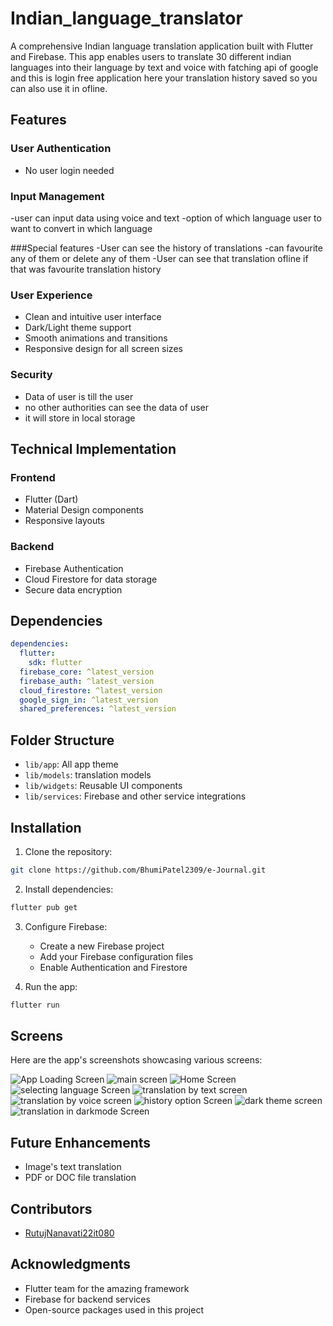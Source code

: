 # Indian_language_translator

A comprehensive Indian language translation application built with Flutter and Firebase. This app enables users to translate 30 different indian languages into their language by text and voice with fatching api of google and this is login free application here your translation history saved so you can also use it in ofline.

## Features

### User Authentication
- No user login needed

### Input Management
-user can input data using voice and text
-option of which language user to want to convert in which language

###Special features
-User can see the history of translations
-can favourite any of them or delete any of them
-User can see that translation ofline if that was favourite translation history

### User Experience
- Clean and intuitive user interface
- Dark/Light theme support
- Smooth animations and transitions
- Responsive design for all screen sizes

### Security
- Data of user is till the user
- no other authorities can see the data of user
- it will store in local storage

## Technical Implementation

### Frontend
- Flutter (Dart)
- Material Design components
- Responsive layouts

### Backend
- Firebase Authentication
- Cloud Firestore for data storage
- Secure data encryption

## Dependencies
```yaml
dependencies:
  flutter:
    sdk: flutter
  firebase_core: ^latest_version
  firebase_auth: ^latest_version
  cloud_firestore: ^latest_version
  google_sign_in: ^latest_version
  shared_preferences: ^latest_version
```

## Folder Structure

- `lib/app`: All app theme
- `lib/models`: translation models
- `lib/widgets`: Reusable UI components
- `lib/services`: Firebase and other service integrations

## Installation

1. Clone the repository:
```bash
git clone https://github.com/BhumiPatel2309/e-Journal.git
```

2. Install dependencies:
```bash
flutter pub get
```

3. Configure Firebase:
   - Create a new Firebase project
   - Add your Firebase configuration files
   - Enable Authentication and Firestore

4. Run the app:
```bash
flutter run
```
## Screens
Here are the app's screenshots showcasing various screens:

![App Loading Screen](assets/images/First_loading_screen.jpg)
![main screen](assets/images/home_screen.jpg)
![Home Screen](assets/images/main_home_screen.jpg)
![selecting language Screen](assets/images/selecting_language.jpg)
![translation by text screen](assets/images/by_text.jpg)
![translation by voice screen](assets/images/by_voice.jpg)
![history option Screen](assets/images/history_options.jpg)
![dark theme screen](assets/images/dark_theme.jpg)
![translation in darkmode Screen](assets/images/translation_in_darkmode.jpg)

## Future Enhancements
- Image's text translation
- PDF or DOC file translation

## Contributors
- [RutujNanavati22it080](https://github.com/RutujNanavati22it080)

## Acknowledgments
- Flutter team for the amazing framework
- Firebase for backend services
- Open-source packages used in this project
